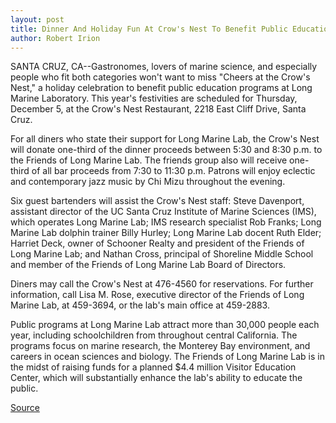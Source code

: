 ```yaml
---
layout: post
title: Dinner And Holiday Fun At Crow's Nest To Benefit Public Education At Long Marine Lab
author: Robert Irion
---
```


SANTA CRUZ, CA--Gastronomes, lovers of marine science, and  especially people who fit both categories won't want to miss  "Cheers at the Crow's Nest," a holiday celebration to benefit public  education programs at Long Marine Laboratory. This year's  festivities are scheduled for Thursday, December 5, at the Crow's  Nest Restaurant, 2218 East Cliff Drive, Santa Cruz.

For all diners who state their support for Long Marine Lab, the  Crow's Nest will donate one-third of the dinner proceeds between  5:30 and 8:30 p.m. to the Friends of Long Marine Lab. The friends  group also will receive one-third of all bar proceeds from 7:30 to  11:30 p.m. Patrons will enjoy eclectic and contemporary jazz music  by Chi Mizu throughout the evening.

Six guest bartenders will assist the Crow's Nest staff: Steve  Davenport, assistant director of the UC Santa Cruz Institute of  Marine Sciences (IMS), which operates Long Marine Lab; IMS research  specialist Rob Franks; Long Marine Lab dolphin trainer Billy Hurley;  Long Marine Lab docent Ruth Elder; Harriet Deck, owner of Schooner  Realty and president of the Friends of Long Marine Lab; and Nathan  Cross, principal of Shoreline Middle School and member of the  Friends of Long Marine Lab Board of Directors.

Diners may call the Crow's Nest at 476-4560 for reservations.  For further information, call Lisa M. Rose, executive director of the  Friends of Long Marine Lab, at 459-3694, or the lab's main office at  459-2883.

Public programs at Long Marine Lab attract more than 30,000  people each year, including schoolchildren from throughout central  California. The programs focus on marine research, the Monterey Bay  environment, and careers in ocean sciences and biology. The Friends  of Long Marine Lab is in the midst of raising funds for a planned $4.4 million Visitor Education Center, which will substantially  enhance the lab's ability to educate the public.

[Source](http://www1.ucsc.edu/news_events/press_releases/archive/96-97/11-96/111996-Cheers_at_the_Crow.html "Permalink to 111996-Cheers_at_the_Crow")

